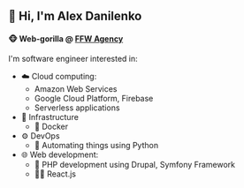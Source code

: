 ## 👋 Hi, I'm Alex Danilenko
#### :monkey_face: Web-gorilla @ [FFW Agency](https://ffwagency.com)

I'm software engineer interested in:
- :cloud: Cloud computing:
  - Amazon Web Services
  - Google Cloud Platform, Firebase
  - Serverless applications
- :bricks: Infrastructure
  - :whale2: Docker
- :gear: DevOps
  - :snake: Automating things using Python
- :globe_with_meridians: Web development:
  - :elephant: PHP development using Drupal, Symfony Framework
  - :man_technologist: React.js

